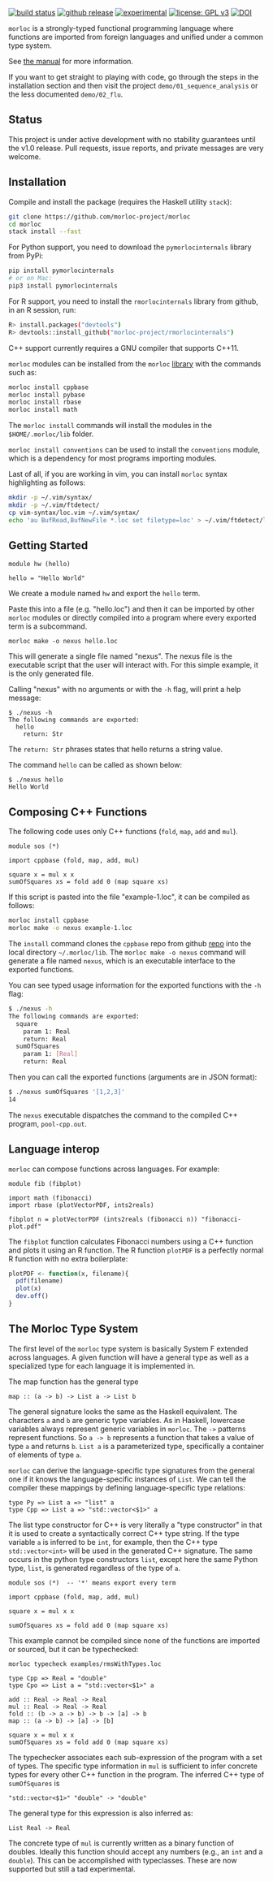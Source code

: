 [![build status](https://github.com/morloc-project/morloc/actions/workflows/.test.yml/badge.svg)](https://github.com/morloc-project/morloc/actions/workflows/.test.yml)
[![github release](https://img.shields.io/github/release/morloc-project/morloc.svg?label=current+release)](https://github.com/morloc-project/morloc/releases)
[![experimental](http://badges.github.io/stability-badges/dist/experimental.svg)](http://github.com/badges/stability-badges)
[![license: GPL v3](https://img.shields.io/badge/License-GPL%20v3-blue.svg)](https://www.gnu.org/licenses/gpl-3.0)
[![DOI](https://zenodo.org/badge/75355860.svg)](https://zenodo.org/badge/latestdoi/75355860)

`morloc` is a strongly-typed functional programming language where functions are
imported from foreign languages and unified under a common type system.

See [the manual](https://morloc-project.github.io/docs) for more information.

If you want to get straight to playing with code, go through the steps in the
installation section and then visit the project `demo/01_sequence_analysis`
or the less documented `demo/02_flu`.

## Status

This project is under active development with no stability guarantees until the
v1.0 release. Pull requests, issue reports, and private messages are very
welcome.

## Installation

Compile and install the package (requires the Haskell utility `stack`):

```sh
git clone https://github.com/morloc-project/morloc
cd morloc
stack install --fast
```

For Python support, you need to download the `pymorlocinternals` library from
PyPi:

```sh
pip install pymorlocinternals
# or on Mac:
pip3 install pymorlocinternals
```

For R support, you need to install the `rmorlocinternals` library from github,
in an R session, run:

```sh
R> install.packages("devtools")
R> devtools::install_github("morloc-project/rmorlocinternals")
```

C++ support currently requires a GNU compiler that supports C++11.

`morloc` modules can be installed from the `morloc`
[library](https://github.com/morloclib) with the commands such as:

```sh
morloc install cppbase
morloc install pybase
morloc install rbase
morloc install math
```

The `morloc install` commands will install the modules in the
`$HOME/.morloc/lib` folder.

`morloc install conventions` can be used to install the `conventions` module,
which is a dependency for most programs importing modules.

Last of all, if you are working in vim, you can install `morloc` syntax
highlighting as follows:

``` sh
mkdir -p ~/.vim/syntax/
mkdir -p ~/.vim/ftdetect/
cp vim-syntax/loc.vim ~/.vim/syntax/
echo 'au BufRead,BufNewFile *.loc set filetype=loc' > ~/.vim/ftdetect/loc.vim
```

## Getting Started

```
module hw (hello)

hello = "Hello World"
```

We create a module named `hw` and export the `hello` term.

Paste this into a file (e.g. "hello.loc") and then it can be imported by other
`morloc` modules or directly compiled into a program where every exported term
is a subcommand.

```
morloc make -o nexus hello.loc
```

This will generate a single file named "nexus". The nexus file is the executable
script that the user will interact with. For this simple example, it is the
only generated file. 

Calling "nexus" with no arguments or with the `-h` flag, will print a help
message:

```
$ ./nexus -h
The following commands are exported:
  hello
    return: Str
```

The `return: Str` phrases states that hello returns a string value.

The command `hello` can be called as shown below:

```
$ ./nexus hello
Hello World
```

## Composing C++ Functions

The following code uses only C++ functions (`fold`, `map`, `add` and `mul`). 

```
module sos (*)

import cppbase (fold, map, add, mul)

square x = mul x x
sumOfSquares xs = fold add 0 (map square xs)
```

If this script is pasted into the file "example-1.loc", it can be compiled as
follows:

```sh
morloc install cppbase
morloc make -o nexus example-1.loc
```

The `install` command clones the `cppbase` repo from github
[repo](https://github.com/morloclib/cppbase) into the local directory
`~/.morloc/lib`. The `morloc make -o nexus` command will generate a file named
`nexus`, which is an executable interface to the exported functions.

You can see typed usage information for the exported functions with the `-h` flag:

```sh
$ ./nexus -h
The following commands are exported:
  square
    param 1: Real
    return: Real
  sumOfSquares
    param 1: [Real]
    return: Real
```

Then you can call the exported functions (arguments are in JSON format):

```sh
$ ./nexus sumOfSquares '[1,2,3]'
14
```

The `nexus` executable dispatches the command to the compiled C++ program,
`pool-cpp.out`.


## Language interop

`morloc` can compose functions across languages. For example:

```
module fib (fibplot)

import math (fibonacci)
import rbase (plotVectorPDF, ints2reals)

fibplot n = plotVectorPDF (ints2reals (fibonacci n)) "fibonacci-plot.pdf"
```

The `fibplot` function calculates Fibonacci numbers using a C++ function and
plots it using an R function. The R function `plotPDF` is a perfectly normal R
function with no extra boilerplate:

``` R
plotPDF <- function(x, filename){
  pdf(filename)
  plot(x)
  dev.off()
}
```


## The Morloc Type System

The first level of the `morloc` type system is basically System F extended
across languages. A given function will have a general type as well as a
specialized type for each language it is implemented in.

The map function has the general type

```
map :: (a -> b) -> List a -> List b
```

The general signature looks the same as the Haskell equivalent. The characters
`a` and `b` are generic type variables. As in Haskell, lowercase variables
always represent generic variables in `morloc`. The `->` patterns represent
functions. So `a -> b` represents a function that takes a value of type `a` and
returns `b`. `List a` is a parameterized type, specifically a container of
elements of type `a`.

`morloc` can derive the language-specific type signatures from the general one
if it knows the language-specific instances of `List`. We can tell the compiler
these mappings by defining language-specific type relations:

```
type Py => List a => "list" a
type Cpp => List a => "std::vector<$1>" a
```

The list type constructor for C++ is very literally a "type constructor" in that
it is used to create a syntactically correct C++ type string. If the type
variable `a` is inferred to be `int`, for example, then the C++ type
`std::vector<int>` will be used in the generated C++ signature. The same occurs
in the python type constructors `list`, except here the same Python type,
`list`, is generated regardless of the type of `a`.



```
module sos (*)  -- '*' means export every term

import cppbase (fold, map, add, mul)

square x = mul x x

sumOfSquares xs = fold add 0 (map square xs)
```

This example cannot be compiled since none of the functions are imported or
sourced, but it can be typechecked:

```
morloc typecheck examples/rmsWithTypes.loc
```

```
type Cpp => Real = "double"
type Cpo => List a = "std::vector<$1>" a

add :: Real -> Real -> Real
mul :: Real -> Real -> Real
fold :: (b -> a -> b) -> b -> [a] -> b
map :: (a -> b) -> [a] -> [b]

square x = mul x x
sumOfSquares xs = fold add 0 (map square xs)
```

The typechecker associates each sub-expression of the program with a set of
types. The specific type information in `mul` is sufficient to infer concrete
types for every other C++ function in the program. The inferred C++ type of
`sumOfSquares` is

```
"std::vector<$1>" "double" -> "double"
```

The general type for this expression is also inferred as:

```
List Real -> Real
```

The concrete type of `mul` is currently written as a binary function of
doubles. Ideally this function should accept any numbers (e.g., an `int` and a
`double`). This can be accomplished with typeclasses. These are now supported
but still a tad experimental.
